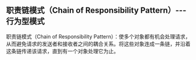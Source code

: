 ## 职责链模式（Chain of Responsibility Pattern）--- 行为型模式


职责链模式（Chain of Responsibility Pattern）：使多个对象都有机会处理请求，从而避免请求的发送者和接收者之间的耦合关系。将这些对象连成一条链，并沿着这条链传递该请求，直到有一个对象处理它为止。



